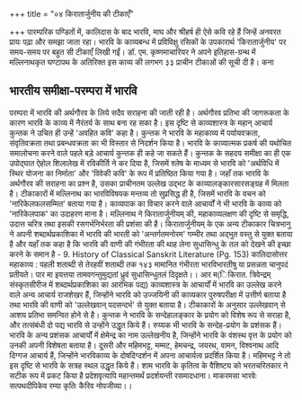 +++
title = "०४ किरातार्जुनीय की टीकाएँ"

+++
पारम्परिक पण्डितों में, कालिदास के बाद भारवि, माघ और श्रीहर्ष ही ऐसे कवि रहे हैं जिन्हें अनवरत प्रायः पढ़ा और समझा जाता रहा। भारवि के काव्यबन्ध में प्रविविक्षु रसिकों के उपकारार्थ 'किरातार्जुनीय' पर समय-समय पर बहुत सी टीकाएँ लिखी गईं। डॉ. एम. कृष्णमाचारियर ने अपने इतिहास-ग्रन्थ में मल्लिनाथकृत घण्टापथ के अतिरिक्त इस काव्य की लगभग ३३ प्राचीन टीकाओं की सूची दी है। कना
## भारतीय समीक्षा-परम्परा में भारवि  
परम्परा में भारवि की अर्थगौरव के लिये सदैव सराहना की जाती रही है। अर्थगौरव प्रतिभा की जागरूकता के कारण भारवि के काव्य में नैरंतर्य के साथ बना रह सका है। इस दृष्टि से काव्यशास्त्र के महान् आचार्य कुन्तक ने उचित ही उन्हें 'अवहित कवि' कहा है। कुन्तक ने भारवि के महाकाव्य में पर्यायवक्रता, संवृतिवक्रता तथा प्रबन्धवक्रता का भी विस्तार से निदर्शन किया है। भारवि के काव्यात्मक प्रकर्ष की यथोचित समालोचना करने वाले पहले बड़े आचार्य कुन्तक ही कहे जा सकते हैं।
कुन्तक के सहदय समीक्षा का ही एक उपोद्घात ऐहोल शिलालेख में रविकीर्ति ने कर दिया है, जिसमें श्लेष के माध्यम से भारवि को 'अर्थविधि में स्थिर योजना का निर्माता' और 'विवेकी कवि' के रूप में प्रतिष्ठित किया गया है। जहाँ तक भारवि के अर्थगौरव की सराहना का प्रश्न है, उसका प्राचीनतम उल्लेख उद्भट के काव्यालङ्कारसारसङ्ग्रह में मिलता है।
टीकाकारों में मल्लिनाथ का भारविविषयक मन्तव्य तो सुप्रसिद्ध ही है, जिसमें भारवि के वचन को 'नारिकेलफलसम्मित' बताया गया है। काव्यपाक का विचार करने वाले आचार्यों ने भी भारवि के काव्य को 'नारिकेलपाक' का उदाहरण माना है। मल्लिनाथ ने किरातार्जुनीयम् की, महाकाव्यलक्षण की दृष्टि से समृद्धि, उदात्त चरित्र तथा इसकी रसगर्भनिर्भरता की प्रशंसा की है। किरातार्जुनीयम् के एक अन्य टीकाकार चित्रभानु ने अपनी शब्दार्थप्रकाशिका में भारवि की भारती को 'अन्तर्गतमनोरम' गम्भीर तथा अद्भुत वस्तु से युक्त बताया है और यहाँ तक कहा है कि भारवि की वाणी की गंभीरता की थाह लेना सुधासिन्धु के तल को देखने की इच्छा करने के समान है -
9.
History of Classical Sanskrit Literature (Pg. 153)
कालिदासोत्तर महाकाव्य : पहली शताब्दी से तेरहवीं शताब्दी तक १४३ मामानित गंभीरता भारविभारतीषु या प्रसन्नता चानुपदं प्रतीयते। पार
मा इयत्तया तामवगन्तुमुद्यतां ध्रुवं सुधासिन्धुतलं दिदृक्षते।। आर म(िकिरात. त्रिवेन्द्रम् संस्कृतसीरीज में शब्दार्थप्रकाशिका का आरंभिक पद्य)
काव्यशास्त्र के आचार्यों में भारवि का उल्लेख करने वाले अन्य आचार्य राजशेखर हैं, जिन्होंने भारवि को उज्जयिनी की काव्यकार पुरुषपरीक्षा में उत्तीर्ण बताया है तथा भारवि की वाणी को 'उल्लेखवान् पदसन्दर्भ' से युक्त बताया है। टीकाकारों के अनुसार उल्लेखवान् से आशय प्रतिभा समन्वित होने से है। कुन्तक ने भारवि के सन्देहालङ्कार के प्रयोग को विशेष रूप से सराहा है, और तत्संबंधी दो पद्य भारवि से उन्होंने उद्धृत किये हैं। रुय्यक भी भारवि के सन्देह-प्रयोग के प्रशंसक हैं। भारवि के अन्य प्रशंसक आचार्यों में क्षेमेन्द्र का नाम उल्लेखनीय है, जिन्होंने भारवि के वंशस्थ वृत्त के प्रयोग को उनकी अपनी विशेषता बताया है। दूसरी और महिमभट्ट, मम्मट, हेमचन्द्र, जयरथ, वामन, विश्वनाथ आदि दिग्गज आचार्य हैं, जिन्होंने भारविकाव्य के दोषदिग्दर्शन में अपना आचार्यत्व प्रदर्शित किया है। महिमभट्ट ने तो इस दृष्टि से भारवि के सत्रह स्थल उद्धृत किये हैं। शाम
भारवि के कृतित्व के वैशिष्ट्य को भरतचरितकार ने सटीक रूप में प्रकट किया है
प्रदेशवृत्यापि महान्तमर्थं प्रदर्शयन्ती रसमादधाना। माकरमसा भारवेः सत्पथदीपिकेव रम्या कृतिः कैरिव नोपजीव्या।।